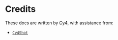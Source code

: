 # Credits

These docs are written by [Cy4](https://github.com/Cy4Shot), with assistance from:

- [`Cy4Shot`](https://github.com/Cy4Shot "Cy4#2695")